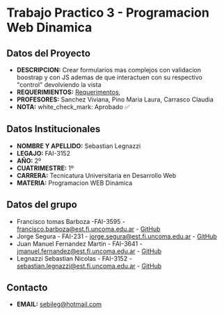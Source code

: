 # Trabajo Practico 3 - Programacion Web Dinamica
## Datos del Proyecto
- **DESCRIPCION:** Crear formularios mas complejos con validacion boostrap y con JS ademas de que interactuen con su respectivo "control" devolviendo la vista
- **REQUERIMIENTOS:** [Requerimentos](https://drive.google.com/file/d/14LU6ahwT8L_3Z_Hmsvis31eD2TmETdVg/view?usp=sharing),
- **PROFESORES:** Sanchez Viviana, Pino Maria Laura, Carrasco Claudia
- **NOTA:** white_check_mark: Aprobado :white_check_mark:
## Datos Institucionales
- **NOMBRE Y APELLIDO:** Sebastian Legnazzi
- **LEGAJO:** FAI-3152
- **AÑO:** 2º
- **CUATRIMESTRE:** 1º
- **CARRERA:** Tecnicatura Universitaria en Desarrollo Web
- **MATERIA:** Programacion WEB Dinámica
## Datos del grupo
- Francisco tomas Barboza -FAI-3595 - francisco.barboza@est.fi.uncoma.edu.ar - [GitHub](https://github.com/FranciscoBarboza)
- Jorge Segura - FAI-231 - jorge.segura@est.fi.uncoma.edu.ar - [GitHub](https://github.com/js-fai231)
- Juan Manuel Fernandez Martin - FAI-3641 - jmanuel.fernandez@est.fi.uncoma.edu.ar - [GitHub](https://github.com/JuanManuelFM)
- Legnazzi Sebastian Nicolas - FAI-3152 - sebastian.legnazzi@est.fi.uncoma.edu.ar - [GitHub](https://github.com/SebastianLegnazzi)
## Contacto
- **EMAIL:** sebileg@hotmail.com
